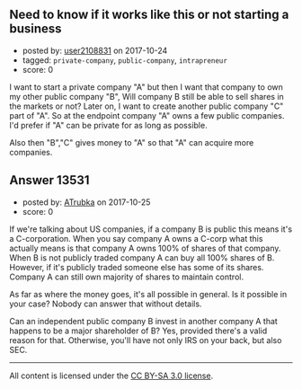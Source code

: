 ## Need to know if it works like this or not starting a business

- posted by: [user2108831](https://stackexchange.com/users/2414457/user2108831) on 2017-10-24
- tagged: `private-company`, `public-company`, `intrapreneur`
- score: 0

I want to start a private company "A" but then I want that company to own my other public company "B", Will company B still be able to sell shares in the markets or not? Later on, I want to create another public company "C" part of "A". So at the endpoint company "A" owns a few public companies. I'd prefer if "A" can be private for as long as possible.

Also then "B","C" gives money to "A" so that "A" can acquire more companies.


## Answer 13531

- posted by: [ATrubka](https://stackexchange.com/users/1052629/atrubka) on 2017-10-25
- score: 0

If we're talking about US companies, if a company B is public this means it's a C-corporation. When you say company A owns a C-corp what this actually means is that company A owns 100% of shares of that company. 
When B is not publicly traded company A can buy all 100% shares of B.
However, if it's publicly traded someone else has some of its shares.
Company A can still own majority of shares to maintain control.

As far as where the money goes, it's all possible in general.
Is it possible in your case? Nobody can answer that without details.

Can an independent public company B invest in another company A that happens to be a major shareholder of B? Yes, provided there's a valid reason for that. Otherwise, you'll have not only IRS on your back, but also SEC.



---

All content is licensed under the [CC BY-SA 3.0 license](https://creativecommons.org/licenses/by-sa/3.0/).
